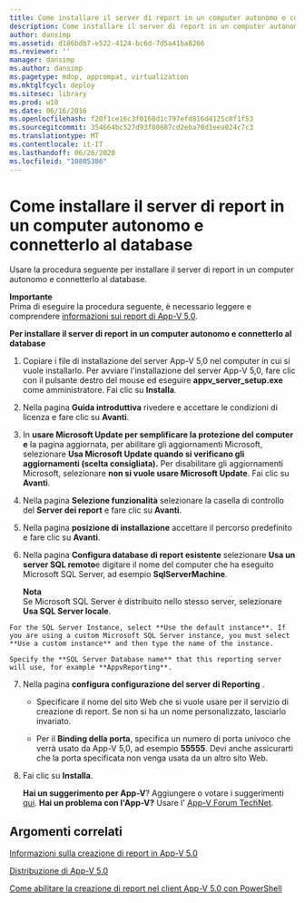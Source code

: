```yaml
---
title: Come installare il server di report in un computer autonomo e connetterlo al database
description: Come installare il server di report in un computer autonomo e connetterlo al database
author: dansimp
ms.assetid: d186bdb7-e522-4124-bc6d-7d5a41ba8266
ms.reviewer: ''
manager: dansimp
ms.author: dansimp
ms.pagetype: mdop, appcompat, virtualization
ms.mktglfcycl: deploy
ms.sitesec: library
ms.prod: w10
ms.date: 06/16/2016
ms.openlocfilehash: f20f1ce16c3f0168d1c797efd816d4125c0f1f53
ms.sourcegitcommit: 354664bc527d93f80687cd2eba70d1eea024c7c3
ms.translationtype: MT
ms.contentlocale: it-IT
ms.lasthandoff: 06/26/2020
ms.locfileid: "10805386"
---
```

# Come installare il server di report in un computer autonomo e connetterlo al database


Usare la procedura seguente per installare il server di report in un computer autonomo e connetterlo al database.

**Importante**  
Prima di eseguire la procedura seguente, è necessario leggere e comprendere [informazioni sui report di App-V 5,0](about-app-v-50-reporting.md).



**Per installare il server di report in un computer autonomo e connetterlo al database**

1.  Copiare i file di installazione del server App-V 5,0 nel computer in cui si vuole installarlo. Per avviare l'installazione del server App-V 5,0, fare clic con il pulsante destro del mouse ed eseguire **appv\_server\_setup.exe** come amministratore. Fai clic su **Installa**.

2.  Nella pagina **Guida introduttiva** rivedere e accettare le condizioni di licenza e fare clic su **Avanti**.

3.  In **usare Microsoft Update per semplificare la protezione del computer e** la pagina aggiornata, per abilitare gli aggiornamenti Microsoft, selezionare **Usa Microsoft Update quando si verificano gli aggiornamenti (scelta consigliata).** Per disabilitare gli aggiornamenti Microsoft, selezionare **non si vuole usare Microsoft Update**. Fai clic su **Avanti**.

4.  Nella pagina **Selezione funzionalità** selezionare la casella di controllo del **Server dei report** e fare clic su **Avanti**.

5.  Nella pagina **posizione di installazione** accettare il percorso predefinito e fare clic su **Avanti**.

6.  Nella pagina **Configura database di report esistente** selezionare **Usa un server SQL remoto**e digitare il nome del computer che ha eseguito Microsoft SQL Server, ad esempio **SqlServerMachine**.

    **Nota**  
    Se Microsoft SQL Server è distribuito nello stesso server, selezionare **Usa SQL Server locale**.



~~~
For the SQL Server Instance, select **Use the default instance**. If you are using a custom Microsoft SQL Server instance, you must select **Use a custom instance** and then type the name of the instance.

Specify the **SQL Server Database name** that this reporting server will use, for example **AppvReporting**.
~~~

7. Nella pagina **configura configurazione del server di Reporting** .

   -   Specificare il nome del sito Web che si vuole usare per il servizio di creazione di report. Se non si ha un nome personalizzato, lasciarlo invariato.

   -   Per il **Binding della porta**, specifica un numero di porta univoco che verrà usato da App-V 5,0, ad esempio **55555**. Devi anche assicurarti che la porta specificata non venga usata da un altro sito Web.

8. Fai clic su **Installa**.

   **Hai un suggerimento per App-V**? Aggiungere o votare i suggerimenti [qui](http://appv.uservoice.com/forums/280448-microsoft-application-virtualization). **Hai un problema con l'App-V?** Usare l' [App-V Forum TechNet](https://social.technet.microsoft.com/Forums/home?forum=mdopappv).

## Argomenti correlati


[Informazioni sulla creazione di report in App-V 5.0](about-app-v-50-reporting.md)

[Distribuzione di App-V 5.0](deploying-app-v-50.md)

[Come abilitare la creazione di report nel client App-V 5.0 con PowerShell](how-to-enable-reporting-on-the-app-v-50-client-by-using-powershell.md)









